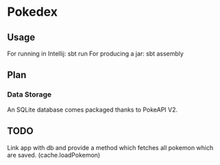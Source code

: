 Pokedex
=======

Usage
-----
For running in Intellij: sbt run
For producing a jar: sbt assembly

Plan
----
### Data Storage
An SQLite database comes packaged thanks to PokeAPI V2.

TODO
----
Link app with db and provide a method which fetches all pokemon which are saved. (cache.loadPokemon)



